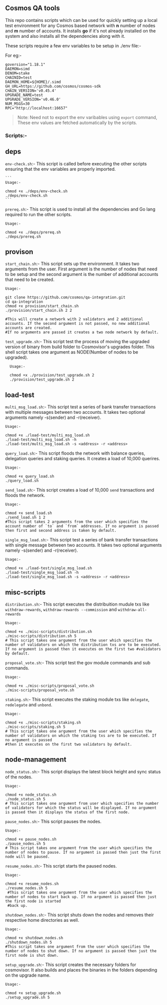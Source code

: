 ## Cosmos QA tools

This repo contains scripts which can be used for quickly setting up a local test environment for any Cosmos based network with **n** number of nodes and **m** number of accounts.
It installs **go** if it's not already installed on the system and also installs all the dependencies along with it. 

These scripts require a few env variables to be setup in ./env file:-

For eg:- 
```
goversion="1.18.1"
DAEMON=simd
DENOM=stake
CHAINID=test
DAEMON_HOME=${HOME}/.simd
GH_URL=https://github.com/cosmos/cosmos-sdk
CHAIN_VERSION='v0.45.4'
UPGRADE_NAME=test
UPGRADE_VERSION='v0.46.0'
NUM_MSGS=30
RPC="http://localhost:16657"
```
>Note: Need not to export the env varibables using `export` command, These env values are fetched automatically by the scripts.

### Scripts:-

## deps

`env-check.sh`:- This script is called before executing the other scripts ensuring that the env variables are properly imported.

    ```
    Usage:-

    chmod +x ./deps/env-check.sh
    ./deps/env-check.sh
    ```

`prereq.sh`:- This script is used to install all the dependencies and Go lang required to run the other scripts.

  ```
  Usage:-

  chmod +x ./deps/prereq.sh
  ./deps/prereq.sh
  ```

## provison

`start_chain.sh`:- This script sets up the environment. It takes two arguments from the user. First argument is the number of nodes that need to be setup and the second argument is the number of additional accounts that need to be created. 

  ```
  Usage:-

  git clone https://github.com/cosmos/qa-integration.git
  cd qa-integration
  chmod +x provision/start_chain.sh
  ./provision/start_chain.sh 2 2

  #This will create a network with 2 validators and 2 additional accounts. If the second argument is not passed, no new additional accounts are created. 
  #If no arguments are passed it creates a two node network by default.
  ```

`test_upgrade.sh`:- This script test the process of moving the upgraded version of binary from build folder to Cosmovisor's upgrades folder. This shell script    takes one argument as NODE(Number of nodes to be upgraded).

```
  Usage:-

  chmod +x ./provision/test_upgrade.sh 2
  ./provision/test_upgrade.sh 2

```

## load-test

`multi_msg_load.sh`:- This script test a series of bank transfer transactions with multiple messages between two accounts. It takes two optional arguments namely -s(sender) and -r(receiver). 

  ```
  Usage:-

  chmod +x ./load-test/multi_msg_load.sh
  ./load-test/multi_msg_load.sh -h
  ./load-test/multi_msg_load.sh -s <address> -r <address>

  ```

`query_load.sh`:- This script floods the network with balance queries, delegation queries and staking queries. It creates a load of 10,000 querires.

 ```
 Usage:-

 chmod +x query_load.sh
 ./query_load.sh
 ```

`send_load.sh`:- This script creates a load of 10,000 `send` transactions and floods the network.  

 ```
 Usage:-

 chmod +x send_load.sh
 ./send_load.sh 1 2
 #This script takes 2 arguments from the user which specifies the account number of `to` and `from` addresses. If no argument is passed then first and second address is taken by default.
 ```

`single_msg_load.sh`:- This script test a series of bank transfer transactions with single message between two accounts. It takes two optional arguments namely -s(sender) and -r(receiver). 

  ```
  Usage:-

  chmod +x ./load-test/single_msg_load.sh
  ./load-test/single_msg_load.sh -h
  ./load-test/single_msg_load.sh -s <address> -r <address>
  ```

## misc-scripts

`distribution.sh`:- This script executes the distribuition mudule txs like `withdraw-rewards`, `withdraw-rewards --commission` and `withdraw-all-rewards`

  ```
  Usage:-

  chmod +x ./misc-scripts/distribution.sh
  ./misc-scripts/distribution.sh 5
  # This script takes one argument from the user which specifies the number of validators on which the distribution txs are to be executed. If no argument is passed then it executes on the first two #validators by default.
  ```

`proposal_vote.sh`:- This script test the gov module commands and sub commands.

  ```
  Usage:-

  chmod +x ./misc-scripts/proposal_vote.sh
  ./misc-scripts/proposal_vote.sh
  ```
 
`staking.sh`:- This script executes the staking module txs like `delegate`, `redelegate` and `unbond`.

 ```
 Usage:-

 chmod +x ./misc-scripts/staking.sh
 ./misc-scripts/staking.sh 5
 # This script takes one argument from the user which specifies the number of validators on which the staking txs are to be executed. If no argument is passed
 #then it executes on the first two validators by default.
 ```

 ## node-management
 
`node_status.sh`:- This script displays the latest block height and sync status of the nodes.
 
 ```
 Usage:-

 chmod +x node_status.sh
 ./node_status.sh 5
 # This script takes one argument from user which specifies the number of validators for which the status will be displayed. If no argument is passed then it displays the status of the first node.
 ```
 `pause_nodes.sh`:- This script pauses the nodes.

 ```
 Usage:-

 chmod +x pause_nodes.sh
 ./pause_nodes.sh 5
 # This script takes one argument from the user which specifies the number of nodes to pause. If no argument is passed then just the first node will be paused.
 ```

 `resume_nodes.sh`:- This script starts the paused nodes.

 ```
 Usage:-

 chmod +x resume_nodes.sh
 ./resume_nodes.sh 5
  #This script takes one argument from the user which specifies the number of nodes to start back up. If no argument is passed then just the first node is started
  #back up.
 ```

 
 
 `shutdown_nodes.sh`:- This script shuts down the nodes and removes their respective home directories as well.

 ```
 Usage:-

 chmod +x shutdown_nodes.sh
 ./shutdown_nodes.sh 5
 #This script takes one argument from the user which specifies the number of nodes to shut down. If no argument is passed then just the first node is shut down.
 ```

 `setup_upgrade.sh`:- This script creates the necessary folders for cosmovisor. It also builds and places the binaries in the folders depending on the upgrade name.
 ```
 Usage:-

 chmod +x setup_upgrade.sh
 ./setup_upgrade.sh 5

```
